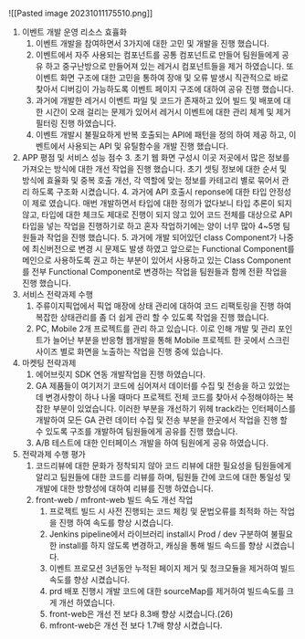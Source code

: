 
![[Pasted image 20231011175510.png]]

1. 이벤트 개발 운영 리소스 효휼화
	1. 이벤트 개발을 참여하면서 3가지에 대한 고민 및 개발을 진행 했습니다. 
	2. 이벤트에서 자주 사용되는 컴포넌트를 공통 컴포넌트로 만들어 팀원들에게 공유 하고 중구난방으로 만들어져 있는 레거시 컴포넌트들을 제거 하였습니다. 또 이벤트 화면 구조에 대한 고민을 통하여 장애 및 오류 발생시 직관적으로 바로 찾아서 디버깅이 가능하도록 이벤트 페이지 구조에 대하여 공유 진행 했습니다.
	3. 과거에 개발한 레거시 이벤트 파일 및 코드가 존재하고 있어 빌드 및 배포에 대한 시간이 오래 걸리는 문제가 있어서 레거시 이벤트에 대한 관리 체계 및 제거 필터링 진행 하였습니다.
	5. 이벤트 개발시 불필요하게 반복 호출되는 API에 패턴을 정의 하여 제공 하고, 이벤트에서 사용되는 API 및 유틸함수을 개발 진행 했습니다.
2.  APP 평점 및 서비스 성능 점수
	3. 초기 웹 화면 구성시 이곳 저곳에서 많은 정보를 가져오는 방식에 대한 개선 작업을 진행 했습니다.  초기 셋팅 정보에 대한 순서 및 방식에 효율화 및 중복 호출 개선,  각 역할에 맞는 정보를 카테고리 별로 묶어서 관리 하도록 구조화 시켰습니다.
	4. 과거에 API 호출시 reponse에 대한 타입 안정성이 제로 였습니다. 매번 개발하면서 타입에 대한 정의가 없다보니 타입 추론이 되지 않고, 타입에 대한 체크도 제대로 진행이 되지 않고 있어 코드 전체를 대상으로 API 타입을 넣는 작업을 진행하기로 하고 혼자 작업하기에는 양이 너무 많아 4~5명 팀원들과 작업을 진행 했습니다.
	5.  과거에 개발 되어있던  class Component가  나중에 최신버전으로 변경 시 문제도 발생 하였고 앞으로는 Functional Component를 메인으로 사용하도록 권고 하는 부분이 있어서 사용하고 있는 Class Component를 전부 Functional Component로 변경하는 작업을 팀원들과 함께 전환 작업을 진행 했습니다.
3. 서비스 전략과제 수행
	1. 주류이지픽업에서 픽업 매장에 상태 관리에 대하여 코드 리팩토링을 진행 하여 복잡한 상태관리를 좀 더 쉽게 관리 할 수 있도록 작업을 진행 했습니다.
	2. PC, Mobile 2개 프로젝트를 관리 하고 있습니다. 이로 인해 개발 및 관리 포인트가 늘어난 부분을 반응형 웹개발을 통해 Mobile 프로젝트 한 곳에서 스크린 사이즈 별로 화면을 노출하는 작업을 진행 중에 있습니다.
4. 마켓팅 전략과제
	1. 에어브릿지 SDK 연동 개발작업을 진행 하였습니다.
	2. GA 제품들이 여기저기 코드에 심어져서 데이터를 수집 및 전송을 하고 있었는데 변경사항이 하나 나올 때마다 프로젝트 전체 코드를 찾아서 수정해야하는 복잡한 부분이 있었습니다. 이러한 부분을 개선하기 위헤  track라는 인터페이스를 개발하여 모든 GA 관련 데이터 수집 및 전송 부분을 한곳에서 작업을 진행 할 수 있도록 구조를 개발하여 팀원들에게 공유를 진행 했습니다.
	3. A/B 테스트에 대한 인터페이스 개발을 하여 팀원에게 공유 하였습니다.
5. 전략과제 수행 평가
	1. 코드리뷰에 대한 문화가 정착되지 않아 코드 리뷰에 대한 필요성을 팀원들에게 알리고 팀원들에 대한 코드를 리뷰를 하며, 팀원들 간에 코드에 대한 통일성 및 개발에 대한 방향성에 대하여 리뷰를 진행 하였습니다.
	2. front-web / mfront-web 빌드 속도 개선 작업
		1. 프로젝트 빌드 시 사전 진행되는 코드 체킹 및 문법오류를 최적화 하는 작업을 진행 하여 속도를 향상 시켰습니다.
		2. Jenkins pipeline에서 라이브러리 install시  Prod / dev 구분하여 불필요한 install를 하지 않도록 변경하고, 캐싱을 통해 빌드 속드를 향상 시켰습니다.
		3. 이벤트 프로모션 3년동안 누적된 페이지 제거 및 청크모듈을 제거하여 빌드 속도를 향상 시켰습니다.
		4. prd 배포 진행시 개발 코드에 대한 sourceMap를 제거하여 빌드속도를 크게 개선 하였습니다.
		5. front-web은 개선 전 보다 8.3배 향상 시켰습니다.(26)
		6. mfront-web은 개선 전 보다 1.7배 향샹 시켰습니다.